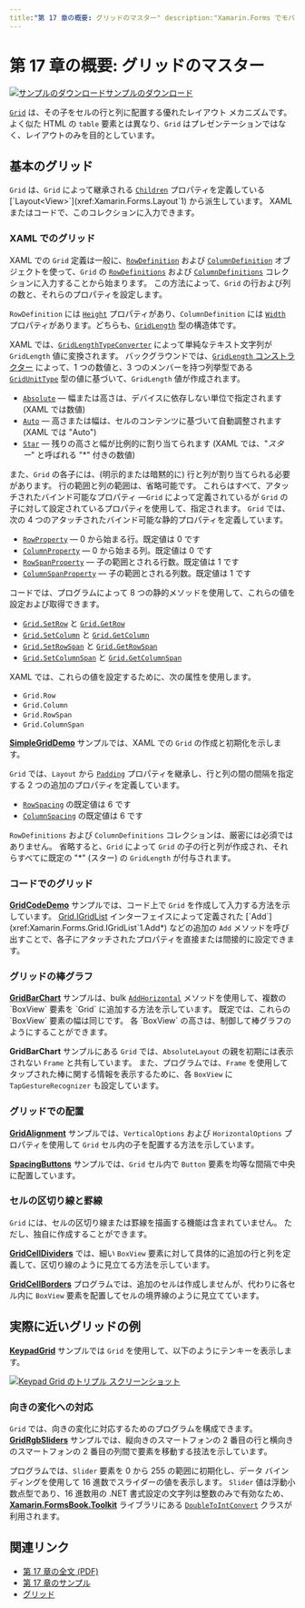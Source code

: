 ```yaml
---
title:"第 17 章の概要: グリッドのマスター" description:"Xamarin.Forms でモバイル アプリを作成する: 第 17 章の概要: グリッドのマスター" ms.prod: xamarin ms.technology: xamarin-forms ms.assetid:71EDEF9C-4220-4D2E-A235-43F1EC8746C1 author: davidbritch ms.author: dabritch ms.date:11/07/2017 no-loc: [Xamarin.Forms, Xamarin.Essentials]
---
```


# <a name="summary-of-chapter-17-mastering-the-grid"></a>第 17 章の概要: グリッドのマスター

[![サンプルのダウンロード](~/media/shared/download.png)サンプルのダウンロード](https://github.com/xamarin/xamarin-forms-book-samples/tree/master/Chapter17)

[`Grid`](xref:Xamarin.Forms.Grid) は、その子をセルの行と列に配置する優れたレイアウト メカニズムです。 よく似た HTML の `table` 要素とは異なり、`Grid` はプレゼンテーションではなく、レイアウトのみを目的としています。

## <a name="the-basic-grid"></a>基本のグリッド

`Grid` は、`Grid` によって継承される [`Children`](xref:Xamarin.Forms.Layout`1.Children) プロパティを定義している [`Layout<View>`](xref:Xamarin.Forms.Layout`1) から派生しています。 XAML またはコードで、このコレクションに入力できます。

### <a name="the-grid-in-xaml"></a>XAML でのグリッド

XAML での `Grid` 定義は一般に、[`RowDefinition`](xref:Xamarin.Forms.RowDefinition) および [`ColumnDefinition`](xref:Xamarin.Forms.ColumnDefinition) オブジェクトを使って、`Grid` の [`RowDefinitions`](xref:Xamarin.Forms.Grid.RowDefinitions) および [`ColumnDefinitions`](xref:Xamarin.Forms.Grid.ColumnDefinitions) コレクションに入力することから始まります。 この方法によって、`Grid` の行および列の数と、それらのプロパティを設定します。

`RowDefinition` には [`Height`](xref:Xamarin.Forms.RowDefinition.Height) プロパティがあり、`ColumnDefinition` には [`Width`](xref:Xamarin.Forms.ColumnDefinition.Width) プロパティがあります。どちらも、[`GridLength`](xref:Xamarin.Forms.GridLength) 型の構造体です。

XAML では、[`GridLengthTypeConverter`](xref:Xamarin.Forms.GridLengthTypeConverter) によって単純なテキスト文字列が `GridLength` 値に変換されます。 バックグラウンドでは、[`GridLength` コンストラクター](xref:Xamarin.Forms.GridLength.%23ctor(System.Double,Xamarin.Forms.GridUnitType)) によって、1 つの数値と、3 つのメンバーを持つ列挙型である [`GridUnitType`](xref:Xamarin.Forms.GridUnitType) 型の値に基づいて、`GridLength` 値が作成されます。

- [`Absolute`](xref:Xamarin.Forms.GridUnitType.Absolute) &mdash; 幅または高さは、デバイスに依存しない単位で指定されます (XAML では数値)
- [`Auto`](xref:Xamarin.Forms.GridUnitType.Auto) &mdash; 高さまたは幅は、セルのコンテンツに基づいて自動調整されます (XAML では "Auto")
- [`Star`](xref:Xamarin.Forms.GridUnitType.Star) &mdash; 残りの高さと幅が比例的に割り当てられます (XAML では、"*スター*" と呼ばれる "\*" 付きの数値)

また、`Grid` の各子には、(明示的または暗黙的に) 行と列が割り当てられる必要があります。 行の範囲と列の範囲は、省略可能です。 これらはすべて、アタッチされたバインド可能なプロパティ &mdash;`Grid` によって定義されているが `Grid` の子に対して設定されているプロパティを使用して、指定されます。 `Grid` では、次の 4 つのアタッチされたバインド可能な静的プロパティを定義しています。

- [`RowProperty`](xref:Xamarin.Forms.Grid.RowProperty) &mdash; 0 から始まる行。既定値は 0 です
- [`ColumnProperty`](xref:Xamarin.Forms.Grid.ColumnProperty) &mdash; 0 から始まる列。既定値は 0 です
- [`RowSpanProperty`](xref:Xamarin.Forms.Grid.RowSpanProperty) &mdash; 子の範囲とされる行数。既定値は 1 です
- [`ColumnSpanProperty`](xref:Xamarin.Forms.Grid.ColumnSpanProperty) &mdash; 子の範囲とされる列数。既定値は 1 です

コードでは、プログラムによって 8 つの静的メソッドを使用して、これらの値を設定および取得できます。

- [`Grid.SetRow`](xref:Xamarin.Forms.Grid.SetRow(Xamarin.Forms.BindableObject,System.Int32)) と [`Grid.GetRow`](xref:Xamarin.Forms.Grid.GetRow(Xamarin.Forms.BindableObject))
- [`Grid.SetColumn`](xref:Xamarin.Forms.Grid.SetColumn(Xamarin.Forms.BindableObject,System.Int32)) と [`Grid.GetColumn`](xref:Xamarin.Forms.Grid.GetColumn(Xamarin.Forms.BindableObject))
- [`Grid.SetRowSpan`](xref:Xamarin.Forms.Grid.SetRowSpan(Xamarin.Forms.BindableObject,System.Int32)) と [`Grid.GetRowSpan`](xref:Xamarin.Forms.Grid.GetRowSpan(Xamarin.Forms.BindableObject))
- [`Grid.SetColumnSpan`](xref:Xamarin.Forms.Grid.SetColumnSpan(Xamarin.Forms.BindableObject,System.Int32)) と [`Grid.GetColumnSpan`](xref:Xamarin.Forms.Grid.GetColumnSpan(Xamarin.Forms.BindableObject))

XAML では、これらの値を設定するために、次の属性を使用します。

- `Grid.Row`
- `Grid.Column`
- `Grid.RowSpan`
- `Grid.ColumnSpan`

[**SimpleGridDemo**](https://github.com/xamarin/xamarin-forms-book-samples/tree/master/Chapter17/SimpleGridDemo) サンプルでは、XAML での `Grid` の作成と初期化を示します。

`Grid` では、`Layout` から [`Padding`](xref:Xamarin.Forms.Layout.Padding) プロパティを継承し、行と列の間の間隔を指定する 2 つの追加のプロパティを定義しています。

- [`RowSpacing`](xref:Xamarin.Forms.Grid.RowSpacing) の既定値は 6 です
- [`ColumnSpacing`](xref:Xamarin.Forms.Grid.ColumnSpacing) の既定値は 6 です

`RowDefinitions` および `ColumnDefinitions` コレクションは、厳密には必須ではありません。 省略すると、`Grid` によって `Grid` の子の行と列が作成され、それらすべてに既定の "\*" (スター) の `GridLength` が付与されます。

### <a name="the-grid-in-code"></a>コードでのグリッド

[**GridCodeDemo**](https://github.com/xamarin/xamarin-forms-book-samples/tree/master/Chapter17/GridCodeDemo) サンプルでは、コード上で `Grid` を作成して入力する方法を示しています。 [Grid.IGridList<T>](xref:Xamarin.Forms.Grid.IGridList`1) インターフェイスによって定義された [`Add`](xref:Xamarin.Forms.Grid.IGridList`1.Add*) などの追加の `Add` メソッドを呼び出すことで、各子にアタッチされたプロパティを直接または間接的に設定できます。

### <a name="the-grid-bar-chart"></a>グリッドの棒グラフ

[**GridBarChart**](https://github.com/xamarin/xamarin-forms-book-samples/tree/master/Chapter17/GridBarChart) サンプルは、bulk [`AddHorizontal`](xref:Xamarin.Forms.Grid.IGridList`1.AddHorizontal*) メソッドを使用して、複数の `BoxView` 要素を `Grid` に追加する方法を示しています。 既定では、これらの `BoxView` 要素の幅は同じです。 各 `BoxView` の高さは、制御して棒グラフのようにすることができます。

**GridBarChart** サンプルにある `Grid` では、`AbsoluteLayout` の親を初期には表示されない `Frame` と共有しています。 また、プログラムでは、`Frame` を使用してタップされた棒に関する情報を表示するために、各 `BoxView` に `TapGestureRecognizer` も設定しています。

### <a name="alignment-in-the-grid"></a>グリッドでの配置

[**GridAlignment**](https://github.com/xamarin/xamarin-forms-book-samples/tree/master/Chapter17/GridAlignment) サンプルでは、`VerticalOptions` および `HorizontalOptions` プロパティを使用して `Grid` セル内の子を配置する方法を示しています。

[**SpacingButtons**](https://github.com/xamarin/xamarin-forms-book-samples/tree/master/Chapter17/SpacingButtons) サンプルでは、`Grid` セル内で `Button` 要素を均等な間隔で中央に配置しています。

### <a name="cell-dividers-and-borders"></a>セルの区切り線と罫線

`Grid` には、セルの区切り線または罫線を描画する機能は含まれていません。 ただし、独自に作成することができます。

[**GridCellDividers**](https://github.com/xamarin/xamarin-forms-book-samples/tree/master/Chapter17/GridCellDividers) では、細い `BoxView` 要素に対して具体的に追加の行と列を定義して、区切り線のように見立てる方法を示しています。

[**GridCellBorders**](https://github.com/xamarin/xamarin-forms-book-samples/tree/master/Chapter17/GridCellBorders) プログラムでは、追加のセルは作成しませんが、代わりに各セル内に `BoxView` 要素を配置してセルの境界線のように見立てています。

## <a name="almost-real-life-grid-examples"></a>実際に近いグリッドの例

[**KeypadGrid**](https://github.com/xamarin/xamarin-forms-book-samples/tree/master/Chapter17/KeypadGrid) サンプルでは `Grid` を使用して、以下のようにテンキーを表示します。

[![Keypad Grid のトリプル スクリーンショット](images/ch17fg12-small.png "テンキーのグリッド")](images/ch17fg12-large.png#lightbox "テンキーのグリッド")

### <a name="responding-to-orientation-changes"></a>向きの変化への対応

`Grid` では、向きの変化に対応するためのプログラムを構成できます。 [**GridRgbSliders**](https://github.com/xamarin/xamarin-forms-book-samples/tree/master/Chapter17/GridRgbSliders) サンプルでは、縦向きのスマートフォンの 2 番目の行と横向きのスマートフォンの 2 番目の列間で要素を移動する技法を示しています。

プログラムでは、`Slider` 要素を 0 から 255 の範囲に初期化し、データ バインディングを使用して 16 進数でスライダーの値を表示します。 `Slider` 値は浮動小数点型であり、16 進数用の .NET 書式設定の文字列は整数のみで有効なため、[**Xamarin.FormsBook.Toolkit**](https://github.com/xamarin/xamarin-forms-book-samples/tree/master/Libraries/Xamarin.FormsBook.Toolkit) ライブラリにある [`DoubleToIntConvert`](https://github.com/xamarin/xamarin-forms-book-samples/blob/master/Libraries/Xamarin.FormsBook.Toolkit/Xamarin.FormsBook.Toolkit/DoubleToIntConverter.cs) クラスが利用されます。

## <a name="related-links"></a>関連リンク

- [第 17 章の全文 (PDF)](https://download.xamarin.com/developer/xamarin-forms-book/XamarinFormsBook-Ch17-Apr2016.pdf)
- [第 17 章のサンプル](https://github.com/xamarin/xamarin-forms-book-samples/tree/master/Chapter17)
- [グリッド](~/xamarin-forms/user-interface/layouts/grid.md)
